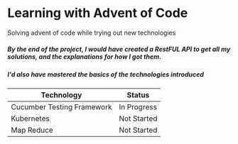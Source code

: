 # Learning with Advent of Code
Solving advent of code while trying out new technologies

##### By the end of the project, I would have created a RestFUL API to get all my solutions, and the explanations for how I got them.
##### I'd also have mastered the basics of the technologies introduced

| Technology  | Status |
| ------------- | ------------- |
| Cucumber Testing Framework  |  In Progress  |
| Kubernetes  | Not Started  |
| Map Reduce  | Not Started  |